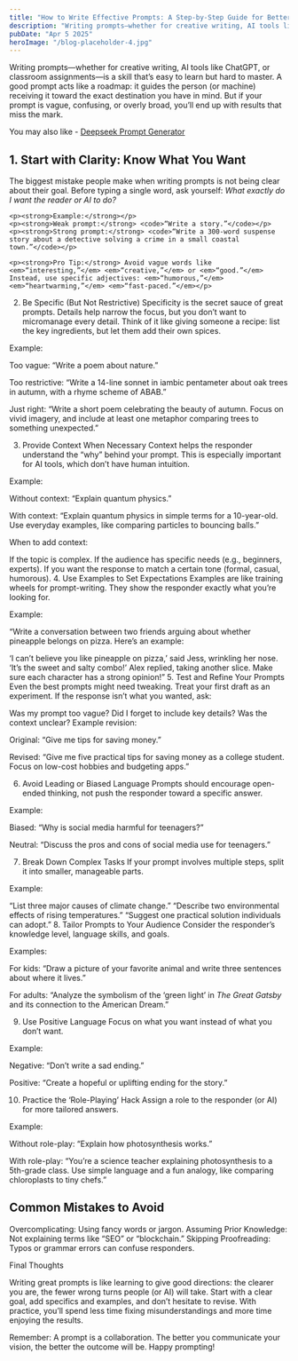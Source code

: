 ```yaml
---
title: "How to Write Effective Prompts: A Step-by-Step Guide for Better Results"
description: "Writing prompts—whether for creative writing, AI tools like ChatGPT, or classroom assignments—is a skill that’s easy to learn but hard to master. A good prompt acts like a roadmap: it guides the person (or machine) receiving it toward the exact destination you have in mind. But if your prompt is vague, confusing, or overly broad, you’ll end up with results that miss the mark."
pubDate: "Apr 5 2025"
heroImage: "/blog-placeholder-4.jpg"
---
```


<p>Writing prompts—whether for creative writing, AI tools like ChatGPT, or classroom assignments—is a skill that’s easy to learn but hard to master. A good prompt acts like a roadmap: it guides the person (or machine) receiving it toward the exact destination you have in mind. But if your prompt is vague, confusing, or overly broad, you’ll end up with results that miss the mark.<p>

You may also like - <a href="https://deepseekpromptgenerator.com/">Deepseek Prompt Generator</a>

<h2>1. Start with Clarity: Know What You Want</h2>
<p>The biggest mistake people make when writing prompts is not being clear about their goal. Before typing a single word, ask yourself: <em>What exactly do I want the reader or AI to do?</em></p>
    
    <p><strong>Example:</strong></p>
    <p><strong>Weak prompt:</strong> <code>“Write a story.”</code></p>
    <p><strong>Strong prompt:</strong> <code>“Write a 300-word suspense story about a detective solving a crime in a small coastal town.”</code></p>
    
    <p><strong>Pro Tip:</strong> Avoid vague words like <em>“interesting,”</em> <em>“creative,”</em> or <em>“good.”</em> Instead, use specific adjectives: <em>“humorous,”</em> <em>“heartwarming,”</em> <em>“fast-paced.”</em></p>

2. Be Specific (But Not Restrictive)
Specificity is the secret sauce of great prompts. Details help narrow the focus, but you don’t want to micromanage every detail. Think of it like giving someone a recipe: list the key ingredients, but let them add their own spices.

Example:

Too vague: “Write a poem about nature.”

Too restrictive: “Write a 14-line sonnet in iambic pentameter about oak trees in autumn, with a rhyme scheme of ABAB.”

Just right: “Write a short poem celebrating the beauty of autumn. Focus on vivid imagery, and include at least one metaphor comparing trees to something unexpected.”

3. Provide Context When Necessary
Context helps the responder understand the “why” behind your prompt. This is especially important for AI tools, which don’t have human intuition.

Example:

Without context: “Explain quantum physics.”

With context: “Explain quantum physics in simple terms for a 10-year-old. Use everyday examples, like comparing particles to bouncing balls.”

When to add context:

If the topic is complex.
If the audience has specific needs (e.g., beginners, experts).
If you want the response to match a certain tone (formal, casual, humorous).
4. Use Examples to Set Expectations
Examples are like training wheels for prompt-writing. They show the responder exactly what you’re looking for.

Example:

“Write a conversation between two friends arguing about whether pineapple belongs on pizza. Here’s an example:

‘I can’t believe you like pineapple on pizza,’ said Jess, wrinkling her nose.
‘It’s the sweet and salty combo!’ Alex replied, taking another slice.
Make sure each character has a strong opinion!”
5. Test and Refine Your Prompts
Even the best prompts might need tweaking. Treat your first draft as an experiment. If the response isn’t what you wanted, ask:

Was my prompt too vague?
Did I forget to include key details?
Was the context unclear?
Example revision:

Original: “Give me tips for saving money.”

Revised: “Give me five practical tips for saving money as a college student. Focus on low-cost hobbies and budgeting apps.”

6. Avoid Leading or Biased Language
Prompts should encourage open-ended thinking, not push the responder toward a specific answer.

Example:

Biased: “Why is social media harmful for teenagers?”

Neutral: “Discuss the pros and cons of social media use for teenagers.”

7. Break Down Complex Tasks
If your prompt involves multiple steps, split it into smaller, manageable parts.

Example:

“List three major causes of climate change.”
“Describe two environmental effects of rising temperatures.”
“Suggest one practical solution individuals can adopt.”
8. Tailor Prompts to Your Audience
Consider the responder’s knowledge level, language skills, and goals.

Examples:

For kids: “Draw a picture of your favorite animal and write three sentences about where it lives.”

For adults: “Analyze the symbolism of the ‘green light’ in *The Great Gatsby* and its connection to the American Dream.”

9. Use Positive Language
Focus on what you want instead of what you don’t want.

Example:

Negative: “Don’t write a sad ending.”

Positive: “Create a hopeful or uplifting ending for the story.”

10. Practice the ‘Role-Playing’ Hack
Assign a role to the responder (or AI) for more tailored answers.

Example:

Without role-play: “Explain how photosynthesis works.”

With role-play: “You’re a science teacher explaining photosynthesis to a 5th-grade class. Use simple language and a fun analogy, like comparing chloroplasts to tiny chefs.”

<h2>Common Mistakes to Avoid</h2>

Overcomplicating: Using fancy words or jargon.
Assuming Prior Knowledge: Not explaining terms like “SEO” or “blockchain.”
Skipping Proofreading: Typos or grammar errors can confuse responders.

Final Thoughts

Writing great prompts is like learning to give good directions: the clearer you are, the fewer wrong turns people (or AI) will take. Start with a clear goal, add specifics and examples, and don’t hesitate to revise. With practice, you’ll spend less time fixing misunderstandings and more time enjoying the results.

Remember: A prompt is a collaboration. The better you communicate your vision, the better the outcome will be. Happy prompting!

